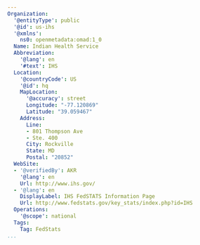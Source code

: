 ```yaml
---
Organization:
  '@entityType': public
  '@id': us-ihs
  '@xmlns':
    ns0: openmetadata:omad:1_0
  Name: Indian Health Service
  Abbreviation:
    '@lang': en
    '#text': IHS
  Location:
    '@countryCode': US
    '@id': hq
    MapLocation:
      '@accuracy': street
      Longitude: "-77.120869"
      Latitude: "39.059467"
    Address:
      Line:
      - 801 Thompson Ave
      - Ste. 400
      City: Rockville
      State: MD
      Postal: "20852"
  WebSite:
  - '@verifiedBy': AKR
    '@lang': en
    Url: http://www.ihs.gov/
  - '@lang': en
    DisplayLabel: IHS FedSTATS Information Page
    Url: http://www.fedstats.gov/key_stats/index.php?id=IHS
  Operations:
    '@scope': national
  Tags:
    Tag: FedStats
...
```

